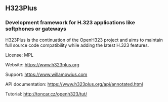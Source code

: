 ## H323Plus

### Development framework for H.323 applications like softphones or gateways

H323Plus is the continuation of the OpenH323 project and aims to maintain full source code compatibility while adding the latest H.323 features.

License: MPL

Website: https://www.h323plus.org

Support: https://www.willamowius.com

API documentation: https://www.h323plus.org/api/annotated.html

Tutorial: http://toncar.cz/openh323/tut/


